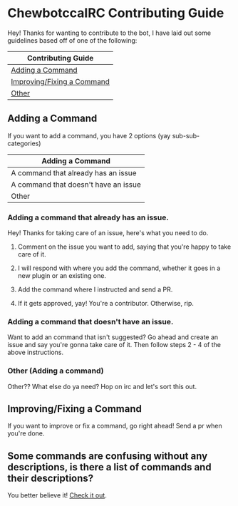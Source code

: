 # ChewbotccaIRC Contributing Guide

Hey! Thanks for wanting to contribute to the bot, I have laid out some guidelines based off of one of the following:

| Contributing Guide
| --------------------------
| [Adding a Command](#adding-a-command)
| [Improving/Fixing a Command](#adding-a-command-that-already-has-an-issue.)
| [Other](#other-adding-a-command)

## Adding a Command

If you want to add a command, you have 2 options (yay sub-sub-categories)

| Adding a Command
| --------------------------
| A command that already has an issue
| A command that doesn't have an issue
| Other

### Adding a command that already has an issue.

Hey! Thanks for taking care of an issue, here's what you need to do.

1) Comment on the issue you want to add, saying that you're happy to take care of it.

2) I will respond with where you add the command, whether it goes in a new plugin or an existing one.

3) Add the command where I instructed and send a PR.

4) If it gets approved, yay! You're a contributor. Otherwise, rip.

### Adding a command that doesn't have an issue.

Want to add an command that isn't suggested? Go ahead and create an issue and say you're gonna take care of it. Then follow steps 2 - 4 of the above instructions.

### Other (Adding a command)

Other?? What else do ya need? Hop on irc and let's sort this out.

## Improving/Fixing a Command

If you want to improve or fix a command, go right ahead! Send a pr when you're done.

## Some commands are confusing without any descriptions, is there a list of commands and their descriptions?

You better believe it! [Check it out](http://files.chew.pw/CafeBabeMigration.txt).
